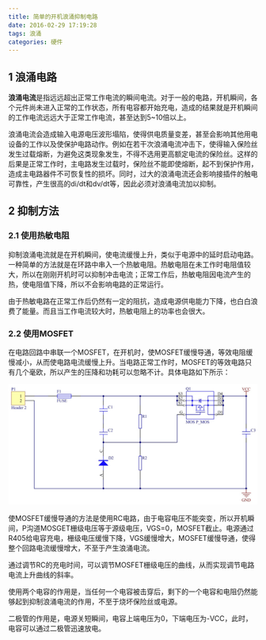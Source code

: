 ```yaml
---
title: 简单的开机浪涌抑制电路
date: 2016-02-29 17:19:28
tags: 浪涌
categories: 硬件
---
```


## 1 浪涌电路
**浪涌电流**是指远远超出正常工作电流的瞬间电流。对于一般的电路，开机瞬间，各个元件尚未进入正常的工作状态，所有电容都开始充电，造成的结果就是开机瞬间的工作电流远远大于正常工作电流，甚至达到5~10倍以上。

浪涌电流会造成输入电源电压波形塌陷，使得供电质量变差，甚至会影响其他用电设备的工作以及使保护电路动作。例如在若干次浪涌电流冲击下，使得输入保险丝发生过载熔断，为避免这类现象发生，不得不选用更高额定电流的保险丝。这样的后果是正常工作时，主电路发生过载时，保险丝不能即使熔断，起不到保护作用，造成主电路器件不可恢复性的损坏。同时，过大的浪涌电流还会影响接插件的触电可靠性，产生很高的di/dt和dv/dt等，因此必须对浪涌电流加以抑制。

## 2 抑制方法

### 2.1 使用热敏电阻
抑制浪涌电流就是在开机瞬间，使电流缓慢上升，类似于电源中的延时启动电路。一种简单的方法就是在环路中串入一个热敏电阻。热敏电阻在未工作时电阻值较大，所以在刚刚开机时可以抑制冲击电流；正常工作后，热敏电阻因电流产生的热，使电阻值下降，所以不会影响电路的正常运行。

由于热敏电路在正常工作后仍然有一定的阻抗，造成电源供电能力下降，也白白浪费了能量。而且当工作电流较大时，热敏电阻上的功率也会很大。

### 2.2 使用MOSFET

在电路回路中串联一个MOSFET，在开机时，使MOSFET缓慢导通，等效电阻缓慢减小，从而使电路电流缓慢上升。当电路正常工作时，MOSFET的等效电路只有几个毫欧，所以产生的压降和功耗可以忽略不计。具体电路如下所示：

![Image](/images/2016-02-29/17-34-05.jpg)

使MOSFET缓慢导通的方法是使用RC电路，由于电容电压不能突变，所以开机瞬间，P沟道MOSGET栅级电压等于源级电压，VGS=0，MOSFET截止。电源通过R405给电容充电，栅级电压缓慢下降，VGS缓慢增大，MOSFET缓慢导通，使得整个回路电流缓慢增大，不至于产生浪涌电流。

通过调节RC的充电时间，可以调节MOSFET栅级电压的曲线，从而实现调节电路电流上升曲线的斜率。

使用两个电容的作用是，当任何一个电容被击穿后，剩下的一个电容和电阻仍然能够起到抑制浪涌电流的作用，不至于烧坏保险丝或电源。

二极管的作用是，电源关短瞬间，电容上端电压为0，下端电压为-VCC，此时，电容可以通过二极管迅速放电。